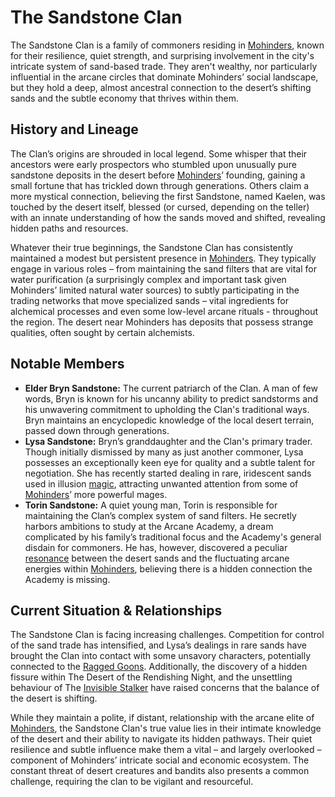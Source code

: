 # The Sandstone Clan

The Sandstone Clan is a family of commoners residing in [Mohinders](/geography/settlement/city/mohinders.md), known for their resilience, quiet strength, and surprising involvement in the city's intricate system of sand-based trade.  They aren't wealthy, nor particularly influential in the arcane circles that dominate Mohinders’ social landscape, but they hold a deep, almost ancestral connection to the desert’s shifting sands and the subtle economy that thrives within them.

## History and Lineage

The Clan’s origins are shrouded in local legend.  Some whisper that their ancestors were early prospectors who stumbled upon unusually pure sandstone deposits in the desert before [Mohinders](/geography/settlement/city/mohinders.md)’ founding, gaining a small fortune that has trickled down through generations.  Others claim a more mystical connection, believing the first Sandstone, named Kaelen, was touched by the desert itself, blessed (or cursed, depending on the teller) with an innate understanding of how the sands moved and shifted, revealing hidden paths and resources.

Whatever their true beginnings, the Sandstone Clan has consistently maintained a modest but persistent presence in [Mohinders](/geography/settlement/city/mohinders.md). They typically engage in various roles – from maintaining the sand filters that are vital for water purification (a surprisingly complex and important task given Mohinders’ limited natural water sources) to subtly participating in the trading networks that move specialized sands – vital ingredients for alchemical processes and even some low-level arcane rituals - throughout the region. The desert near Mohinders has deposits that possess strange qualities, often sought by certain alchemists.

## Notable Members

*   **Elder Bryn Sandstone:** The current patriarch of the Clan. A man of few words, Bryn is known for his uncanny ability to predict sandstorms and his unwavering commitment to upholding the Clan's traditional ways. Bryn maintains an encyclopedic knowledge of the local desert terrain, passed down through generations. 
*   **Lysa Sandstone:** Bryn’s granddaughter and the Clan's primary trader. Though initially dismissed by many as just another commoner, Lysa possesses an exceptionally keen eye for quality and a subtle talent for negotiation.  She has recently started dealing in rare, iridescent sands used in illusion [magic](/structure/mechanic/magic.md), attracting unwanted attention from some of [Mohinders](/geography/settlement/city/mohinders.md)’ more powerful mages.
*   **Torin Sandstone:** A quiet young man, Torin is responsible for maintaining the Clan’s complex system of sand filters. He secretly harbors ambitions to study at the Arcane Academy, a dream complicated by his family’s traditional focus and the Academy's general disdain for commoners. He has, however, discovered a peculiar [resonance](/structure/mechanic/resonance.md) between the desert sands and the fluctuating arcane energies within [Mohinders](/geography/settlement/city/mohinders.md), believing there is a hidden connection the Academy is missing.

## Current Situation & Relationships

The Sandstone Clan is facing increasing challenges. Competition for control of the sand trade has intensified, and Lysa’s dealings in rare sands have brought the Clan into contact with some unsavory characters, potentially connected to the [Ragged Goons](structure/society/factions/ragged-goons). Additionally, the discovery of a hidden fissure within The Desert of the Rendishing Night, and the unsettling behaviour of The [Invisible Stalker](geography/landmark/the-well) have raised concerns that the balance of the desert is shifting.

While they maintain a polite, if distant, relationship with the arcane elite of [Mohinders](/geography/settlement/city/mohinders.md), the Sandstone Clan's true value lies in their intimate knowledge of the desert and their ability to navigate its hidden pathways. Their quiet resilience and subtle influence make them a vital – and largely overlooked – component of Mohinders’ intricate social and economic ecosystem. The constant threat of desert creatures and bandits also presents a common challenge, requiring the clan to be vigilant and resourceful.
